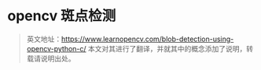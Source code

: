 # opencv 斑点检测

> 英文地址：<https://www.learnopencv.com/blob-detection-using-opencv-python-c/>
> 本文对其进行了翻译，并就其中的概念添加了说明，转载请说明出处。




